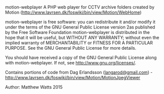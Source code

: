 motion-webplayer
A PHP web player for CCTV archive folders created by Motion (http://www.lavrsen.dk/foswiki/bin/view/Motion/WebHome)

motion-webplayer is free software: you can redistribute it and/or modify it under the terms of the GNU General Public License version 2as published by the Free Software Foundation
motion-webplayer  is distributed in the hope that it will be useful, but WITHOUT ANY WARRANTY; without even the implied warranty of MERCHANTABILITY or FITNESS FOR A PARTICULAR PURPOSE.  See the GNU General Public License for more details.

You should have received a copy of the GNU General Public License along with motion-webplayer.  If not, see <http://www.gnu.org/licenses/>.
  
Contains portions of code from Dag Erlandsson (langarod@gmail.com) - http://www.lavrsen.dk/foswiki/bin/view/Motion/MotionJpegViewer
  
Author: Matthew Watts 2015

